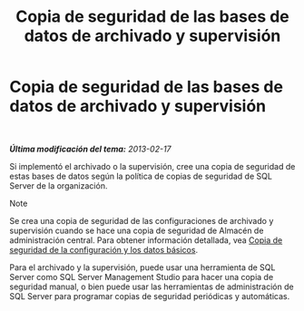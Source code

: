 ﻿---
title: Copia de seguridad de las bases de datos de archivado y supervisión
TOCTitle: Copia de seguridad de las bases de datos de archivado y supervisión
ms:assetid: c120db81-b02c-4a4c-90cd-8aca6cff64f9
ms:mtpsurl: https://technet.microsoft.com/es-es/library/Hh202188(v=OCS.15)
ms:contentKeyID: 52061730
ms.date: 01/07/2017
mtps_version: v=OCS.15
ms.translationtype: HT
---

# Copia de seguridad de las bases de datos de archivado y supervisión

 

_**Última modificación del tema:** 2013-02-17_

Si implementó el archivado o la supervisión, cree una copia de seguridad de estas bases de datos según la política de copias de seguridad de SQL Server de la organización.


> [!NOTE]
> Se crea una copia de seguridad de las configuraciones de archivado y supervisión cuando se hace una copia de seguridad de Almacén de administración central. Para obtener información detallada, vea <A href="lync-server-2013-backing-up-core-data-and-settings.md">Copia de seguridad de la configuración y los datos básicos</A>.



Para el archivado y la supervisión, puede usar una herramienta de SQL Server como SQL Server Management Studio para hacer una copia de seguridad manual, o bien puede usar las herramientas de administración de SQL Server para programar copias de seguridad periódicas y automáticas.

